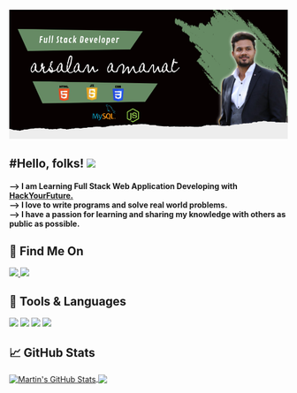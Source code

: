 
![Header](https://github.com/arsalanamanat/arsalanamanat/blob/63a99f0fcb425ab946edd2d75ea9f226e624b317/readME_header.jpg)




<h2>#Hello, folks! <img src="https://raw.githubusercontent.com/MartinHeinz/MartinHeinz/master/wave.gif" width="30px"></h2>


<h4 style="position: 0px auto"> --> I am Learning Full Stack Web Application Developing with <a href="https://github.com/orgs/HackYourFuture/dashboard">HackYourFuture.</a><br>  --> I love to write programs and solve real world problems. </br>
--> I have a passion for learning and sharing my knowledge with others as public as possible. </h4>

  
  ## 📱 Find Me On
  <a href="https://www.linkedin.com/in/arsalanamanat/">
    <img src="https://img.shields.io/badge/linkedin-%230077B5.svg?&style=for-the-badge&logo=linkedin&logoColor=white" />
  </a>
  
  <a href="https://www.github.com/arsalanamanat/">
    <img src="https://img.shields.io/badge/GitHub-100000?style=for-the-badge&logo=github&logoColor=white" />
  </a>
  <br>
  
  
  ## 🧰 Tools & Languages
 <img src = "https://img.shields.io/badge/HTML5-E34F26?style=for-the-badge&logo=html5&logoColor=white">  <img src = "https://img.shields.io/badge/CSS3-1572B6?style=for-the-badge&logo=css3&logoColor=white">   <img src = "https://img.shields.io/badge/JavaScript-F7DF1E?style=for-the-badge&logo=javascript&logoColor=black">  <img src = "https://img.shields.io/badge/ReactJs-61DAFB?style=for-the-badge&logo=react&logoColor=white">
 
 
  ## &#x1f4c8; GitHub Stats


<a href="https://github.com/arsalanamanat/arsalanamanat">
  <img align="center" src="https://github-readme-stats.vercel.app/api?username=arsalanamanat&show_icons=true&line_height=27&count_private=true&title_color=ffffff&text_color=c9cacc&icon_color=2bbc8a&bg_color=1d1f21" alt="Martin's GitHub Stats" />
</a>

<a href="https://github.com/arsalanamanat/HackYourChatApp.git">
  <img align="center" src="https://github-readme-stats.vercel.app/api/pin/?username=arsalanamanat&repo=HackYourChatApp&title_color=ffffff&text_color=c9cacc&icon_color=2bbc8a&bg_color=1d1f21" />
</a>

<br>

